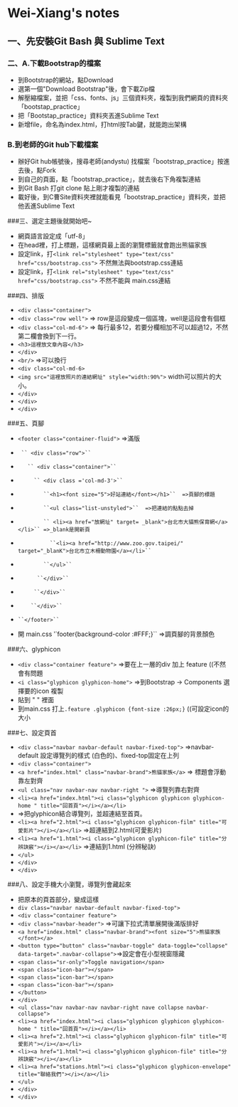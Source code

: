 #  Wei-Xiang's notes
## 一、先安裝Git Bash 與 Sublime Text
### 二、A.下載Bootstrap的檔案
- 到Bootstrap的網站，點Download
- 選第一個"Download Bootstrap"後，會下載Zip檔
- 解壓縮檔案，並把「css、fonts、js」三個資料夾，複製到我們網頁的資料夾「bootstap_practice」
- 把「Bootstap_practice」資料夾丟進Sublime Text
- 新增file，命名為index.html，打html按Tab鍵，就能跑出架構

### B.到老師的Git hub下載檔案
- 辦好Git hub帳號後，搜尋老師(andystu) 找檔案「bootstrap_practice」按進去後，點Fork
- 到自己的頁面，點「bootstrap_practice」，就去後右下角複製連結
- 到Git Bash 打git clone 貼上剛才複製的連結
- 載好後，到C曹Site資料夾裡就能看見「bootstrap_practice」資料夾，並把他丟進Sublime Text

###三、選定主題後就開始吧~
- 網頁語言設定成「utf-8」
- 在head裡，打上標題<title>熊貓家族</title>，這樣網頁最上面的瀏覽標籤就會跑出熊貓家族
- 設定link，打``<link rel="stylesheet" type="text/css" href="css/bootstrap.css">`` 不然無法與bootstrap.css連結
- 設定link，打``<link rel="stylesheet" type="text/css" href="css/bootstrap.css">`` 不然不能與 main.css連結

###四、排版
- ``<div class="container">``
- ``<div class="row well">`` => row是這段變成一個區塊，well是這段會有個框
- ``<div class="col-md-6">`` => 每行最多12，若要分欄相加不可以超過12，不然第二欄會換到下一行。
- ``<h3>這裡放文章內容</h3>``
- ``</div>``
- ``<br/>`` =>可以換行
- ``<div class="col-md-6>``
- ``<img src="這裡放照片的連結網址" style="width:90%">`` width可以照片的大小。
- ``</div>``
- ``</div>``
- ``</div>``

###五、頁腳
-  ``<footer class="container-fluid">``  =>滿版
-      `` <div class="row">``
-        `` <div class="container">``
-          `` <div class ='col-md-3'>``
-             ``<h1><font size="5">好站連結</font></h1>``  =>頁腳的標題
-             ``<ul class="list-unstyled">``  =>把連結的點點去掉
-             `` <li><a href="放網址" target= _blank">台北市大貓熊保育網</a></li>`` =>_blank是開新頁
-               ``<li><a href="http://www.zoo.gov.taipei/" target="_blanK">台北市立木柵動物園</a></li>``
-             ``</ul>``
-           ``</div>``
-          ``</div>``
-         ``</div>``
-     ``</footer>``
- 開 main.css ‵`footer{background-color :#FFF;}`` =>調頁腳的背景顏色

###六、glyphicon
- ``<div class="container feature">`` =>要在上一層的div 加上 feature ((不然會有問題
- ``<i class="glyphicon glyphicon-home">`` =>到Bootstrap -> Components 選擇要的icon 複製
- 貼到  "    " 裡面
- 到main.css 打上``.feature .glyphicon {font-size :26px;}`` ((可設定icon的大小

###七、設定頁首
- ``<div class="navbar navbar-default navbar-fixed-top">`` =>navbar-default 設定導覽列的樣式 (白色的)、fixed-top固定在上列
- ``<div class="container">``
- ``<a href="index.html" class="navbar-brand">熊貓家族</a>`` => 標題會浮動靠左對齊
- ``<ul class="nav navbar-nav navbar-right ">`` =>導覽列靠右對齊
- ``<li><a href="index.html"><i class="glyphicon glyphicon glyphicon-home " title="回首頁"></i></a></li>`` 
-   =>把glyphicon結合導覽列，並超連結至首頁。
- ``<li><a href="2.html"><i class="glyphicon glyphicon-film" title="可愛影片"></i></a></li>`` =>超連結到2.html(可愛影片)
- ``<li><a href="1.html"><i class="glyphicon glyphicon-file" title="分辨訣竅"></i></a></li>`` =>連結到1.html (分辨秘訣)
- ``</ul>``
- ``</div>``
- ``</div>``
 
###八、設定手機大小瀏覽，導覽列會藏起來
- 把原本的頁首部分，變成這樣
- ``div class="navbar navbar-default navbar-fixed-top">`` 
- ``<div class="container feature">``
- ``<div class="navbar-header">`` =>可讓下拉式清單展開後滿版排好
- ``<a href="index.html" class="navbar-brand"><font size="5">熊貓家族</font></a>``
- ``<button type="button" class="navbar-toggle" data-toggle="collapse" data-target=".navbar-collapse">``=>設定會在小型視窗隱藏
- ``<span class="sr-only">Toggle navigation</span>``
- ``<span class="icon-bar"></span>``
- ``<span class="icon-bar"></span>``
- ``<span class="icon-bar"></span>``
- ``</button>``
- ``</div>``
- ``<ul class="nav navbar-nav navbar-right nave collapse navbar-collapse">``
- ``<li><a href="index.html"><i class="glyphicon glyphicon glyphicon-home " title="回首頁"></i></a></li>``
- ``<li><a href="2.html"><i class="glyphicon glyphicon-film" title="可愛影片"></i></a></li>``
- ``<li><a href="1.html"><i class="glyphicon glyphicon-file" title="分辨訣竅"></i></a></li>``
- ``<li><a href="stations.html"><i class="glyphicon glyphicon-envelope" title="聯絡我們"></i></a></li>``
- ``</ul>``
- ``</div>``
- ``</div>``








